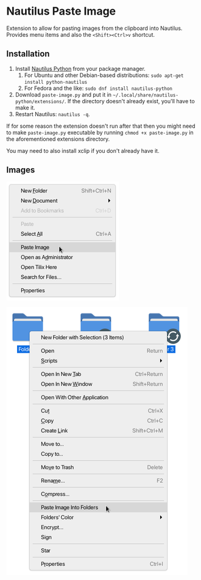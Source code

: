 # Nautilus Paste Image

Extension to allow for pasting images from the clipboard into Nautilus. Provides menu items and also the `<Shift><Ctrl>v` shortcut.

## Installation

1. Install [Nautilus Python](https://wiki.gnome.org/Projects/NautilusPython) from your package manager.
   1. For Ubuntu and other Debian-based distributions: `sudo apt-get install python-nautilus`
   2. For Fedora and the like: `sudo dnf install nautilus-python`
2. Download `paste-image.py` and put it in `~/.local/share/nautilus-python/extensions/`. If the directory doesn't already exist, you'll have to make it.
3. Restart Nautilus: `nautilus -q`.

If for some reason the extension doesn't run after that then you might need to make `paste-image.py` executable by running `chmod +x paste-image.py` in the aforementioned extensions directory.

You may need to also install xclip if you don't already have it.

## Images

![Paste image into current folder.](./images/background-menu.png)

![Paste image into selected folders.](./images/directories-menu.png)
